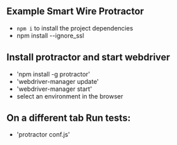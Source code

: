 ## Example Smart Wire Protractor 
* `npm i` to install the project dependencies
* npm install --ignore_ssl

## Install protractor and start webdriver
* 'npm install -g protractor'
* 'webdriver-manager update'
* 'webdriver-manager start'
* select an environment in the browser

## On a different tab Run tests:
* 'protractor conf.js'